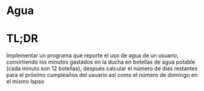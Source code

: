 # Agua
# TL;DR
Implementar un programa que reporte el uso de agua de un usuario, convirtiendo los minutos gastados en la ducha en botellas de agua potable (cada minuto son 12 botellas), después calcular el número de días restantes para el próximo cumpleaños del usuario así como el número de domingo en el mismo lapso